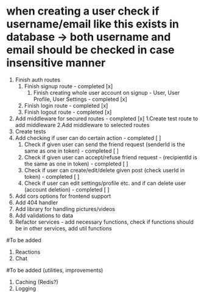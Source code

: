 # when creating a user check if username/email like this exists in database -> both username and email should be checked in case insensitive manner

1. Finish auth routes
   1. Finish signup route - completed [x]
      1. Finish creating whole user account on signup - User, User Profile, User Settings - completed [x]
   2. Finish login route - completed [x]
   3. Finish logout route - completed [x]
2. Add middleware for secured routes - completed [x]
   1.Create test route to add middleware
   2.Add middleware to selected routes
3. Create tests
4. Add checking if user can do certain action - completed [ ]
   1. Check if given user can send the friend request (senderId is the same as one in token) - completed [ ]
   2. Check if given user can accept/refuse friend request - (recipientId is the same as one in token) - completed [ ]
   3. Check if user can create/edit/delete given post (check userId in token) - completed [ ]
   4. Check if user can edit settings/profile etc. and if can delete user (account deletion) - completed [ ]
5. Add cors options for frontend support
6. Add 404 handler
7. Add library for handling pictures/videos
8. Add validations to data
9. Refactor services - add necessary functions, check if functions should be in other services, add util functions

#To be added

1. Reactions
2. Chat

#To be added (utilities, improvements)

1. Caching (Redis?)
2. Logging
